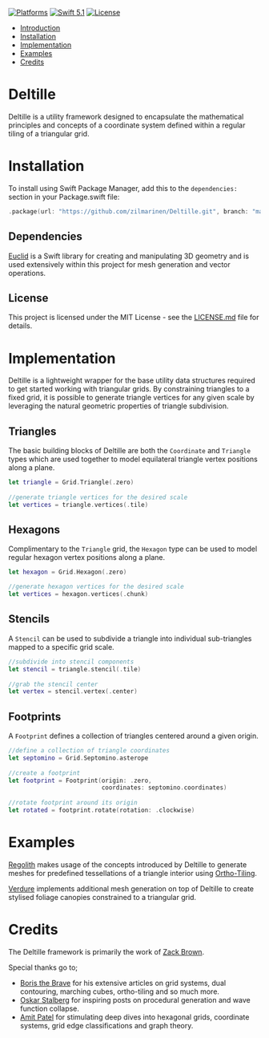 [![Platforms](https://img.shields.io/badge/platforms-iOS%20|%20Mac-lightgray.svg)]()
[![Swift 5.1](https://img.shields.io/badge/swift-5.1-red.svg?style=flat)](https://developer.apple.com/swift)
[![License](https://img.shields.io/badge/license-MIT-lightgrey.svg)](https://opensource.org/licenses/MIT)

- [Introduction](#deltille)
- [Installation](#installation)
- [Implementation](#implementation)
- [Examples](#examples)
- [Credits](#credits)

# Deltille
Deltille is a utility framework designed to encapsulate the mathematical principles and concepts of a coordinate system defined within a regular tiling of a triangular grid. 

# Installation
To install using Swift Package Manager, add this to the `dependencies:` section in your Package.swift file:

```swift
.package(url: "https://github.com/zilmarinen/Deltille.git", branch: "main"),
```

## Dependencies
[Euclid](https://github.com/nicklockwood/Euclid) is a Swift library for creating and manipulating 3D geometry and is used extensively within this project for mesh generation and vector operations.

## License

This project is licensed under the MIT License - see the [LICENSE.md](LICENSE.md) file for details.

# Implementation
Deltille is a lightweight wrapper for the base utility data structures required to get started working with triangular grids. By constraining triangles to a fixed grid, it is possible to generate triangle vertices for any given scale by leveraging the natural geometric properties of triangle subdivision. 

## Triangles
The basic building blocks of Deltille are both the `Coordinate` and `Triangle` types which are used together to model equilateral triangle vertex positions along a plane.

```swift
let triangle = Grid.Triangle(.zero)
    
//generate triangle vertices for the desired scale
let vertices = triangle.vertices(.tile)
```

## Hexagons
Complimentary to the `Triangle` grid, the `Hexagon` type can be used to model regular hexagon vertex positions along a plane.

```swift
let hexagon = Grid.Hexagon(.zero)

//generate hexagon vertices for the desired scale
let vertices = hexagon.vertices(.chunk)
```

## Stencils
A `Stencil` can be used to subdivide a triangle into individual sub-triangles mapped to a specific grid scale.  

```swift    
//subdivide into stencil components
let stencil = triangle.stencil(.tile)
    
//grab the stencil center
let vertex = stencil.vertex(.center)
```

## Footprints
A `Footprint` defines a collection of triangles centered around a given origin.

```swift
//define a collection of triangle coordinates
let septomino = Grid.Septomino.asterope
    
//create a footprint    
let footprint = Footprint(origin: .zero,
                          coordinates: septomino.coordinates)
    
//rotate footprint around its origin
let rotated = footprint.rotate(rotation: .clockwise)
```

# Examples
[Regolith](https://github.com/zilmarinen/Regolith/) makes usage of the concepts introduced by Deltille to generate meshes for predefined tessellations of a triangle interior using [Ortho-Tiling](https://www.boristhebrave.com/2023/05/31/ortho-tiles/).

[Verdure](https://github.com/zilmarinen/Verdure/) implements additional mesh generation on top of Deltille to create stylised foliage canopies constrained to a triangular grid.

# Credits

The Deltille framework is primarily the work of [Zack Brown](https://github.com/zilmarinen).

Special thanks go to;

- [Boris the Brave](https://www.boristhebrave.com) for his extensive articles on grid systems, dual contouring, marching cubes, ortho-tiling and so much more.
- [Oskar Stalberg](https://t.co/qakKgmxfai) for inspiring posts on procedural generation and wave function collapse.
- [Amit Patel](https://www.redblobgames.com) for stimulating deep dives into hexagonal grids, coordinate systems, 
grid edge classifications and graph theory.
